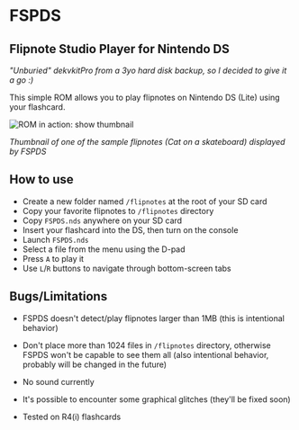 # FSPDS 

## Flipnote Studio Player for Nintendo DS

*"Unburied" dekvkitPro from a 3yo hard disk backup, so I decided to give it a go :)*

This simple ROM allows you to play flipnotes on Nintendo DS (Lite) using your flashcard.

![ROM in action: show thumbnail](https://github.com/NotImplementedLife/Resources/blob/main/FSPDS/images/ss01.png "Show thumbnail")

*Thumbnail of one of the sample flipnotes (Cat on a skateboard) displayed by FSPDS*

## How to use

- Create a new folder named ```/flipnotes``` at the root of your SD card
- Copy your favorite flipnotes to ```/flipnotes``` directory
- Copy ```FSPDS.nds``` anywhere on your SD card
- Insert your flashcard into the DS, then turn on the console
- Launch ```FSPDS.nds```
- Select a file from the menu using the D-pad
- Press ```A``` to play it
- Use ```L```/```R``` buttons to navigate through bottom-screen tabs

## Bugs/Limitations

- FSPDS doesn't detect/play flipnotes larger than 1MB (this is intentional behavior)
- Don't place more than 1024 files in ```/flipnotes``` directory, otherwise FSPDS won't be capable to see them all 
(also intentional behavior, probably will be changed in the future)
- No sound currently
- It's possible to encounter some graphical glitches (they'll be fixed soon)

- Tested on R4(i) flashcards
